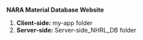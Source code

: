 **NARA Material Database Website**

1. **Client-side:** my-app folder
2. **Server-side:** Server-side_NHRL_DB folder
